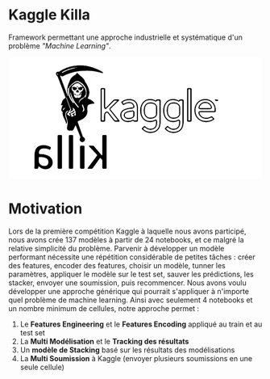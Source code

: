 
# Kaggle Killa

Framework permettant une approche industrielle et systématique d'un problème *"Machine Learning"*.

<img src="img/kagglekillawhite.png" width="900">

# Motivation

Lors de la première compétition Kaggle à laquelle nous avons participé, nous avons crée 137 modèles à partir de 24 notebooks, et ce malgré la relative simplicité du problème. Parvenir à développer un modèle performant nécessite une répétition considérable de petites tâches : créer des features, encoder des features, choisir un modèle, tunner les paramètres, appliquer le modèle sur le test set, sauver les prédictions, les stacker, envoyer une soumission, puis recommencer. Nous avons voulu développer une approche générique qui pourrait s'appliquer à n'importe quel problème de machine learning. Ainsi avec seulement 4 notebooks et un nombre minimum de cellules, notre approche permet : 
 1. Le **Features Engineering** et le **Features Encoding** appliqué au train et au test set
 2. La **Multi Modélisation** et le **Tracking des résultats** 
 3. Un **modèle de Stacking** basé sur les résultats des modélisations
 4. La **Multi Soumission** à Kaggle (envoyer plusieurs soumissions en une seule cellule)